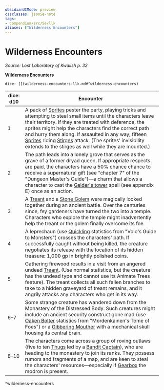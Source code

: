 ```yaml
---
obsidianUIMode: preview
cssclasses: json5e-note
tags:
- compendium/src/5e/llk
aliases: ["Wilderness Encounters"]
---
```

# Wilderness Encounters
*Source: Lost Laboratory of Kwalish p. 32* 

**Wilderness Encounters**

`dice: [](wilderness-encounters-llk.md#^wilderness-encounters)`

| dice: d10 | Encounter |
|-----------|-----------|
| 1 | A pack of [Sprites](/Systems/5e/bestiary/fey/sprite.md) pester the party, playing tricks and attempting to steal small items until the characters leave their territory. If they are treated with deference, the sprites might help the characters find the correct path and hurry them along. If assaulted in any way, fifteen [Sprites](/Systems/5e/bestiary/fey/sprite.md) riding [Stirges](/Systems/5e/bestiary/beast/stirge.md) attack. (The sprites' invisibility extends to the stirges as well while they are mounted.) |
| 2 | The path leads into a lonely grove that serves as the grave of a former dryad queen. If appropriate respects are paid, the characters have a 50% chance chance to receive a supernatural gift (see "chapter 7" of the "Dungeon Master's Guide")—a charm that allows a character to cast the [Galder's tower](/Systems/5e/spells/galders-tower-llk.md) spell (see appendix E) once as an action. |
| 3 | A [Treant](/Systems/5e/bestiary/plant/treant.md) and a [Stone Golem](/Systems/5e/bestiary/construct/stone-golem.md) were magically locked together during an ancient battle. Over the centuries since, fey gardeners have turned the two into a temple. Characters who explore the temple might inadvertently help the treant or the golem finally overcome its foe. |
| 4 | A leprechaun (use [Quickling](/Systems/5e/bestiary/fey/quickling-mpmm.md) statistics from "Volo's Guide to Monsters") crosses the characters' path. If successfully caught without being killed, the creature negotiates its release with the location of its hidden treasure: 1,000 gp in brightly polished coins. |
| 5 | Gathering firewood results in a visit from an angered undead [Treant](/Systems/5e/bestiary/plant/treant.md). (Use normal statistics, but the creature has the undead type and cannot use its Animate Trees feature). The treant collects all such fallen branches to take to a hidden graveyard of treant remains, and it angrily attacks any characters who get in its way. |
| 6–7 | Some strange creature has wandered down from the Monastery of the Distressed Body. Such creatures might include an ancient security construct gone mad (use [Oaken Bolter](/Systems/5e/bestiary/construct/clockwork-oaken-bolter-mpmm.md) statistics from "Mordenkainen's Tome of Foes") or a [Gibbering Mouther](/Systems/5e/bestiary/aberration/gibbering-mouther.md) with a mechanical skull housing its central brain. |
| 8–10 | The characters come across a group of roving outlaws (five to ten [Thugs](/Systems/5e/bestiary/humanoid/thug.md) led by a [Bandit Captain](/Systems/5e/bestiary/humanoid/bandit-captain.md)), who are heading to the monastery to join its ranks. They possess rumors and fragments of a map, and are keen to steal the characters' resources—especially if [Gearbox](/Systems/5e/bestiary/npc/gearbox-llk.md) the modron is present. |
^wilderness-encounters